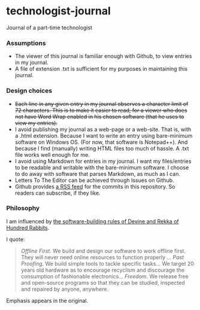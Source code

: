 # technologist-journal
Journal of a part-time technologist

### Assumptions

- The viewer of this journal is familiar enough with Github, to view
entries in my journal.
- A file of extension .txt is sufficient for my purposes in maintaining
this journal.

### Design choices

- ~~Each line in any given entry in my journal observes a character limit
of 72 characters. This is to make it easier to read, for a viewer who does not
have Word Wrap enabled in his chosen software (that he uses to view
my entries).~~
- I avoid publishing my journal as a web-page or a web-site. That is,
with a .html extension. Because I want to write an entry using 
bare-minimum software on Windows OS. (For now, that software is
Notepad++). And because I find (manually) writing HTML files too much 
of hassle. A .txt file works well enough for me.
- I avoid using Markdown for entries in my journal. I want my 
files/entries to be readable and writable with the bare-minimum 
software. I choose to do away with software that parses Markdown,
as much as I can.
- Letters To The Editor can be achieved through Issues on Github.
- Github provides [a RSS feed](https://github.com/phtan/technologist-journal/commits.atom)
 for the commits in this repository. So readers can subscribe, if they like.


### Philosophy

I am influenced by [the software-building rules of Devine and Rekka 
of Hundred Rabbits](https://100r.co/site/philosophy.html).

I quote:

> *Offline First*.  We build and design our software to work offline 
first. They will never need online resources to function properly ...
*Past Proofing*. We build simple tools to tackle specific tasks... 
We target 20 years old hardware as to encourage recyclism and 
discourage the consumption of fashionable electronics...
*Freedom*. We release free and open-source programs so that they can 
be studied, inspected and repaired by anyone, anywhere.

Emphasis appears in the original.
